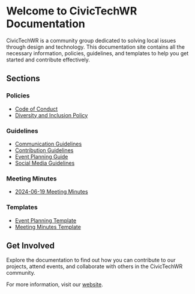 # Welcome to CivicTechWR Documentation

CivicTechWR is a community group dedicated to solving local issues through design and technology. This documentation site contains all the necessary information, policies, guidelines, and templates to help you get started and contribute effectively.

## Sections

### Policies
- [Code of Conduct](policies/Code_of_Conduct.md)
- [Diversity and Inclusion Policy](policies/Diversity_and_Inclusion_Policy.md)

### Guidelines
- [Communication Guidelines](guidelines/Communication_Guidelines.md)
- [Contribution Guidelines](guidelines/Contribution_Guidelines.md)
- [Event Planning Guide](guidelines/Event_Planning_Guide.md)
- [Social Media Guidelines](guidelines/SocialMedia_Guidelines.md)

### Meeting Minutes
- [2024-06-19 Meeting Minutes](meeting-minutes/2024-06-19_Meeting_Minutes.md)

### Templates
- [Event Planning Template](templates/Event_Planning_Template.md)
- [Meeting Minutes Template](templates/Meeting_Minutes_Template.md)

## Get Involved
Explore the documentation to find out how you can contribute to our projects, attend events, and collaborate with others in the CivicTechWR community.

For more information, visit our [website](https://civictechwr.org).